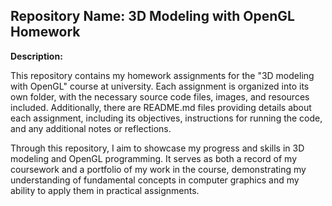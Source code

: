 ## Repository Name: 3D Modeling with OpenGL Homework

**Description:**

This repository contains my homework assignments for the "3D modeling with OpenGL" course at university. Each assignment is organized into its own folder, with the necessary source code files, images, and resources included. Additionally, there are README.md files providing details about each assignment, including its objectives, instructions for running the code, and any additional notes or reflections.

Through this repository, I aim to showcase my progress and skills in 3D modeling and OpenGL programming. It serves as both a record of my coursework and a portfolio of my work in the course, demonstrating my understanding of fundamental concepts in computer graphics and my ability to apply them in practical assignments.
